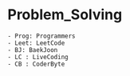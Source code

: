 # Problem_Solving

```
- Prog: Programmers
- Leet: LeetCode
- BJ: BaekJoon
- LC : LiveCoding
- CB : CoderByte
```
